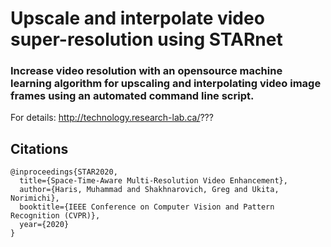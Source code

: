 # Upscale and interpolate video super-resolution using STARnet

### Increase video resolution with an opensource machine learning algorithm for upscaling and interpolating video image frames using an automated command line script.

For details: http://technology.research-lab.ca/???

## Citations
```
@inproceedings{STAR2020,
  title={Space-Time-Aware Multi-Resolution Video Enhancement},
  author={Haris, Muhammad and Shakhnarovich, Greg and Ukita, Norimichi},
  booktitle={IEEE Conference on Computer Vision and Pattern Recognition (CVPR)},
  year={2020}
}
```
